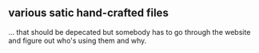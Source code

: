 ## various satic hand-crafted files

... that should be depecated but somebody has to go through the website and figure out
who's using them and why.
